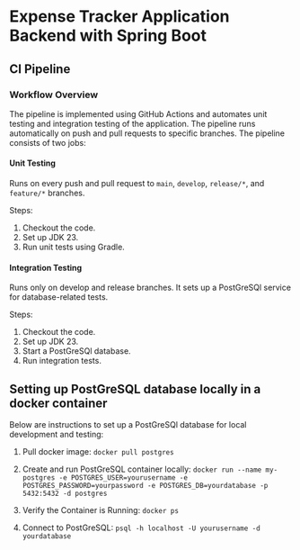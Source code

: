 # Expense Tracker Application Backend with Spring Boot

## CI Pipeline
### Workflow Overview
The pipeline is implemented using GitHub Actions and automates unit testing and integration testing of the application.
The pipeline runs automatically on push and pull requests to specific branches. The pipeline consists of two jobs:

#### Unit Testing
Runs on every push and pull request to `main`, `develop`, `release/*`, and `feature/*` branches.

Steps:

1. Checkout the code.
2. Set up JDK 23.
3. Run unit tests using Gradle.

#### Integration Testing
Runs only on develop and release branches. It sets up a PostGreSQl service for database-related tests.

Steps:

1. Checkout the code.
2. Set up JDK 23.
3. Start a PostGreSQl database.
4. Run integration tests.


## Setting up PostGreSQL database locally in a docker container
Below are instructions to set up a PostGreSQl database for local development and testing:

1. Pull docker image:
   ```docker pull postgres```

2. Create and run PostGreSQL container locally:
   ```docker run --name my-postgres -e POSTGRES_USER=yourusername -e POSTGRES_PASSWORD=yourpassword -e POSTGRES_DB=yourdatabase -p 5432:5432 -d postgres```

3. Verify the Container is Running:
   ```docker ps```

4. Connect to PostGreSQL:
   ```psql -h localhost -U yourusername -d yourdatabase```